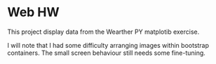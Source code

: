 # Web HW

This project display data from the Wearther PY matplotib exercise.  

I will note that I had some difficulty arranging images within bootstrap containers.  The small screen behaviour still needs some fine-tuning.
